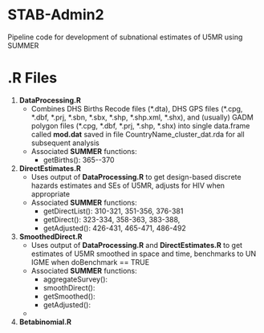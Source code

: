 # STAB-Admin2
Pipeline code for development of subnational estimates of U5MR using SUMMER

# .R Files

  1. **DataProcessing.R**
     *  Combines DHS Births Recode files (\*.dta), DHS GPS files (\*.cpg, \*.dbf, \*.prj, \*.sbn, \*.sbx, \*.shp, \*.shp.xml, \*.shx), and (usually) GADM polygon files (\*.cpg, \*.dbf, \*.prj, \*.shp,  \*.shx) into single data.frame called **mod.dat** saved in file CountryName_cluster_dat.rda for all subsequent analysis
     *  Associated **SUMMER** functions: 
        - getBirths(): 365--370
  2. **DirectEstimates.R**
     *  Uses output of **DataProcessing.R** to get design-based discrete hazards estimates and SEs of U5MR, adjusts for HIV when appropriate
     *  Associated **SUMMER** functions: 
        - getDirectList(): 310-321, 351-356, 376-381
        - getDirect(): 323-334, 358-363, 383-388,
        - getAdjusted(): 426-431, 465-471, 486-492
  3. **SmoothedDirect.R**
      * Uses output of **DataProcessing.R** and **DirectEstimates.R** to get estimates of U5MR smoothed in space and time, benchmarks to UN IGME when doBenchmark == TRUE
      * Associated **SUMMER** functions:
        - aggregateSurvey():
        - smoothDirect():
        - getSmoothed():
        - getAdjusted():
      * 
  5. **Betabinomial.R**  
